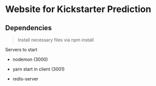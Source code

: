 Website for Kickstarter Prediction
=======

## Dependencies

<blockquote>
Install necessary files via npm install
</blockquote>

Servers to start

* <p> nodemon (3000) </p>
* <p>yarn start in client (3001)</p>
* <p>redis-server</p>
